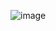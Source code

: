 ![image](https://github.com/Avanthikaa22/calculator/assets/103953721/8d6f9336-3e8d-44b3-9fc2-9203ff5a6ad8)
